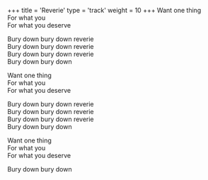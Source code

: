 +++
title = 'Reverie'
type = 'track'
weight = 10
+++
Want one thing  
For what you  
For what you deserve

Bury down bury down reverie  
Bury down bury down reverie  
Bury down bury down reverie  
Bury down bury down

Want one thing  
For what you  
For what you deserve

Bury down bury down reverie  
Bury down bury down reverie  
Bury down bury down reverie  
Bury down bury down

Want one thing  
For what you  
For what you deserve

Bury down bury down
